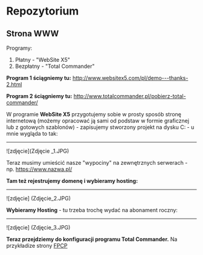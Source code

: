 # Repozytorium

## Strona WWW

Programy:

  1. Płatny - "WebSite X5"
  2. Bezpłatny - "Total Commander"

**Program 1 ściągniemy tu:** http://www.websitex5.com/pl/demo---thanks-2.html

**Program 2 ściągniemy tu:** http://www.totalcommander.pl/pobierz-total-commander/

  W programie **WebSite X5** przygotujemy sobie w prosty sposób stronę internetową (możemy opracować ją sami od podstaw w formie graficznej lub z gotowych szablonów) - zapisujemy stworzony projekt na dysku C: - u mnie wygląda to tak:
  
  -------------------------------------------------------------------------------------------------------------------

 ![zdjęcie](Zdjęcie _1.JPG)

Teraz musimy umieścić nasze "wypociny" na zewnętrznych serwerach - np. https://www.nazwa.pl/

**Tam też rejestrujemy domenę i wybieramy hosting:**

 -------------------------------------------------------------------------------------------------------------------

![zdjęcie] (Zdjęcie_2.JPG)


**Wybieramy Hosting** - tu trzeba trochę wydać na abonament roczny:

 -------------------------------------------------------------------------------------------------------------------

![zdjęcie] (Zdjęcie_3.JPG)

**Teraz przejdziemy do konfiguracji programu Total Commander.** Na przykładize strony [FPCP](http://www.psychotraumatologia.com.pl/)
